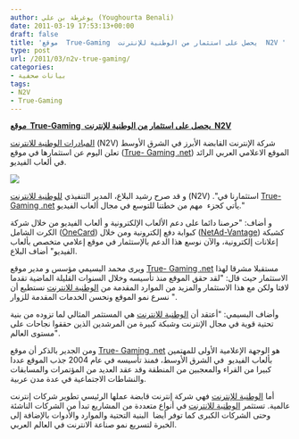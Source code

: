 ```yaml
---
author: يوغرطة بن علي (Youghourta Benali)
date: 2011-03-19 17:53:13+00:00
draft: false
title: 'موقع  True-Gaming  يحصل على استثمار من الوطنية للإنترنت  N2V '
type: post
url: /2011/03/n2v-true-gaming/
categories:
- بيانات صحفية
tags:
- N2V
- True-Gaming
---
```


**[موقع  True-Gaming  يحصل على استثمار من الوطنية للإنترنت  N2V](http://www.it-scoop.com/2011/03/n2v-true-gaming/)**




[المبادرات الوطنية للانترنت](http://n2v.com/) (N2V) شركة الإنترنت القابضة الأبرز في الشرق الأوسط تعلن اليوم عن استثمارها في موقع ([True- Gaming .net](http://true-%20gaming%20.net/)) الموقع الاعلامي العربي الرائد في ألعاب الفيديو.

[![](http://www.it-scoop.com/wp-content/uploads/2011/03/True-Gaming-300x74.gif)
](http://www.it-scoop.com/2011/03/n2v-true-gaming/)



و قد صرح رشيد البلاع، المدير التنفيذي [للوطنية للانترنت](http://n2v.com/) (N2V) ."استثمارنا في [True- Gaming .net](http://true-%20gaming%20.net/) يأتي كجزء  مهم من خطتنا للتوسع في مجال ألعاب الفيديو."

و أضاف: "حرصنا دائما على دعم الألعاب الإلكترونية و ألعاب الفيديو من خلال شركة الكرت الشامل ([OneCard](http://onecard.net/)) كبوابة دفع إلكترونية ومن خلال ([NetAd-Vantage](http://www.netad-vantage.net/)) كشبكة إعلانات إلكترونية، والآن نوسع هذا الدعم بالإستثمار في موقع إعلامي متخصص بألعاب الفيديو" أضاف البلاع.

ويرى محمد البسيمي مؤسس و مدير موقع [True- Gaming .net](http://true-%20gaming%20.net/) مستقبلا مشرقا لهذا الاستثمار حيث قال: "لقد حقق الموقع منذ تأسيسه وخلال السنوات القليلة الماضية تقدما لافتا ولكن مع هذا الاستثمار والمزيد من الموارد المقدمة من [الوطنية للانترنت](http://n2v.com/) نستطيع أن نسرع نمو الموقع ونحسن الخدمات المقدمة للزوار ".

وأضاف البسيمي: "أعتقد أن [الوطنية للانترنت](http://n2v.com/) هي المستثمر المثالي لما تزوده من بنية تحتية قوية في مجال الإنترنت وشبكة كبيرة من المرشدين الذين حققوا نجاحات على مستوى العالم".

ومن الجدير بالذكر أن موقع [True- Gaming .net](http://true-%20gaming%20.net/) هو الوجهة الإعلامية الأولى للمهتمين  بألعاب الفيديو  في الشرق الأوسط، فمنذ تأسيسه في عام 2004 جذب الموقع عددا كبيرا من القراء والمعجبين من المنطقة وقد عقد العديد من المؤتمرات والمسابقات والنشاطات الاجتماعية في عدة مدن عربية.

أما [الوطنية للإنترنت](http://n2v.com/) فهي شركة إنترنت قابضة عملها الرئيسي تطوير شركات إنترنت عالمية. تستثمر [الوطنية للانترنت](http://n2v.com/) في أنواع متعددة من المشاريع تبدأ من الشركات الناشئة وحتى الشركات الكبرى كما توفر أيضا  البنية التحتية والموارد والأدوات بالإضافة إلى الخبرة لتسريع نمو صناعة الانترنت في العالم العربي.






